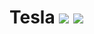 # Tesla ![](https://img.shields.io/badge/Project-Nam-ff69b4.svg) ![](https://img.shields.io/badge/Namchain-WIP-Blue.svg) 

